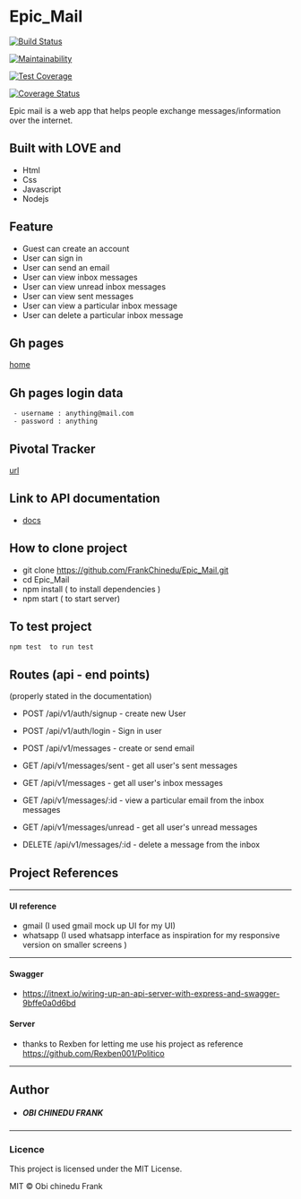 # Epic_Mail

[![Build Status](https://travis-ci.com/FrankChinedu/Epic_Mail.svg?branch=develop)](https://travis-ci.com/FrankChinedu/Epic_Mail)

[![Maintainability](https://api.codeclimate.com/v1/badges/a8a3d82521d45a6701e7/maintainability)](https://codeclimate.com/github/FrankChinedu/Epic_Mail/maintainability)

[![Test Coverage](https://api.codeclimate.com/v1/badges/a8a3d82521d45a6701e7/test_coverage)](https://codeclimate.com/github/FrankChinedu/Epic_Mail/test_coverage)

[![Coverage Status](https://coveralls.io/repos/github/FrankChinedu/Epic_Mail/badge.svg?branch=coverage-test)](https://coveralls.io/github/FrankChinedu/Epic_Mail?branch=coverage-test)



Epic mail is a web app that helps people exchange
messages/information over the internet.

## Built with LOVE and
 - Html
 - Css
 - Javascript
 - Nodejs

## Feature
- Guest can create an account
- User can sign in
- User can send an email
- User can view inbox messages
- User can view unread inbox messages
- User can view sent messages
- User can view a particular inbox message
- User can delete a particular inbox message


## Gh pages
[home](https://frankchinedu.github.io/Epic_Mail/UI/index.html)

## Gh pages login data 
```
 - username : anything@mail.com
 - password : anything
```

## Pivotal Tracker
  [url](https://www.pivotaltracker.com/n/projects/2315126)

## Link to API documentation
 - [docs](/api-docs)

## How to clone project 
 - git clone https://github.com/FrankChinedu/Epic_Mail.git
 - cd Epic_Mail
 - npm install ( to install dependencies )
 - npm start ( to start server)

## To test project
```
npm test  to run test
```
## Routes (api - end points)
 (properly stated in the documentation)

- POST  /api/v1/auth/signup - create new User

- POST /api/v1/auth/login - Sign in user

- POST /api/v1/messages - create or send email

- GET /api/v1/messages/sent - get all user's sent messages

- GET /api/v1/messages - get all user's inbox messages

- GET /api/v1/messages/:id - view a particular email from the inbox messages

- GET /api/v1/messages/unread - get all user's unread messages

- DELETE /api/v1/messages/:id - delete a message from the inbox

## Project References
 - - -
#### UI reference
 - gmail (I used gmail mock up UI for my UI)
 - whatsapp (I used whatsapp interface as inspiration for my responsive version on smaller screens )
- - -
#### Swagger 
 - https://itnext.io/wiring-up-an-api-server-with-express-and-swagger-9bffe0a0d6bd

#### Server
 - thanks to Rexben for letting me use his project as reference https://github.com/Rexben001/Politico

---
## Author

- ##### OBI CHINEDU FRANK 
---


### Licence
This project is licensed under the MIT License.

MIT © Obi chinedu Frank
